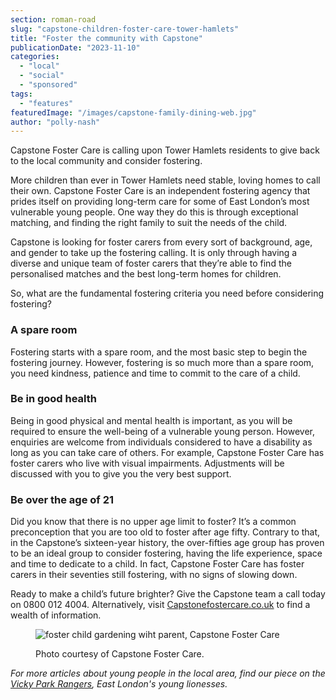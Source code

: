 ```yaml
---
section: roman-road
slug: "capstone-children-foster-care-tower-hamlets"
title: "Foster the community with Capstone"
publicationDate: "2023-11-10"
categories: 
  - "local"
  - "social"
  - "sponsored"
tags: 
  - "features"
featuredImage: "/images/capstone-family-dining-web.jpg"
author: "polly-nash"
---
```


Capstone Foster Care is calling upon Tower Hamlets residents to give back to the local community and consider fostering.

More children than ever in Tower Hamlets need stable, loving homes to call their own. Capstone Foster Care is an independent fostering agency that prides itself on providing long-term care for some of East London’s most vulnerable young people. One way they do this is through exceptional matching, and finding the right family to suit the needs of the child.

Capstone is looking for foster carers from every sort of background, age, and gender to take up the fostering calling. It is only through having a diverse and unique team of foster carers that they’re able to find the personalised matches and the best long-term homes for children.

So, what are the fundamental fostering criteria you need before considering fostering?

### A spare room

Fostering starts with a spare room, and the most basic step to begin the fostering journey. However, fostering is so much more than a spare room, you need kindness, patience and time to commit to the care of a child.

### Be in good health

Being in good physical and mental health is important, as you will be required to ensure the well-being of a vulnerable young person. However, enquiries are welcome from individuals considered to have a disability as long as you can take care of others. For example, Capstone Foster Care has foster carers who live with visual impairments. Adjustments will be discussed with you to give you the very best support.

### Be over the age of 21

Did you know that there is no upper age limit to foster? It’s a common preconception that you are too old to foster after age fifty. Contrary to that, in the Capstone’s sixteen-year history, the over-fifties age group has proven to be an ideal group to consider fostering, having the life experience, space and time to dedicate to a child. In fact, Capstone Foster Care has foster carers in their seventies still fostering, with no signs of slowing down.

Ready to make a child’s future brighter? Give the Capstone team a call today on 0800 012 4004. Alternatively, visit [Capstonefostercare.co.uk](https://www.capstonefostercare.co.uk/) to find a wealth of information. 

<figure>

![foster child gardening wiht parent, Capstone Foster Care](/images/capstone-garden-web-1024x683.jpg)

<figcaption>

Photo courtesy of Capstone Foster Care.

</figcaption>

</figure>

_For more articles about young people in the local area, find our piece on the [Vicky Park Rangers](https://romanroadlondon.com/vicky-park-rangers-fc-female-football/), East London's young lionesses._


